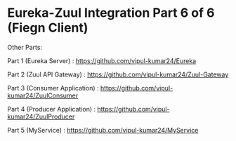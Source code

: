 # Eureka-Zuul Integration Part 6 of 6 (Fiegn Client)

Other Parts: 

Part 1 (Eureka Server) : https://github.com/vipul-kumar24/Eureka

Part 2 (Zuul API Gateway) : https://github.com/vipul-kumar24/Zuul-Gateway

Part 3 (Consumer Application) : https://github.com/vipul-kumar24/ZuulConsumer

Part 4 (Producer Application) : https://github.com/vipul-kumar24/ZuulProducer

Part 5 (MyService) : https://github.com/vipul-kumar24/MyService
